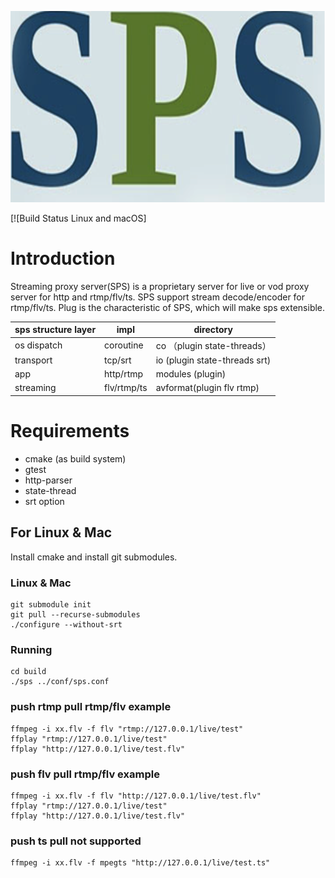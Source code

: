 <p align="center">
  <a href="https://github.com/byrcoder/sps">
    <img alt="SPS" src="doc/sps.png" width="712" height="306"/>
  </a>
</p>

[![Build Status Linux and macOS]

# Introduction

  Streaming proxy server(SPS) is a proprietary server for live or vod proxy server for http and
  rtmp/flv/ts. SPS support stream decode/encoder for rtmp/flv/ts. Plug is the characteristic of SPS, 
  which will make sps extensible. 
  
  |  sps structure layer |   impl    |     directory  |
  |  -----------------|------------- |--------------------|
  | os dispatch       | coroutine    |      co  （plugin state-threads） |
  | transport         | tcp/srt      |      io   (plugin state-threads srt) |
  | app               | http/rtmp    |      modules (plugin)                |
  | streaming         | flv/rtmp/ts  |      avformat(plugin flv rtmp)       |
  
# Requirements

* cmake (as build system)
* gtest
* http-parser
* state-thread
* srt option

## For Linux & Mac

Install cmake and install git submodules.

### Linux & Mac
```
git submodule init
git pull --recurse-submodules
./configure --without-srt
```

### Running
```
cd build
./sps ../conf/sps.conf
```

### push rtmp pull rtmp/flv example 
```
ffmpeg -i xx.flv -f flv "rtmp://127.0.0.1/live/test"
ffplay "rtmp://127.0.0.1/live/test"
ffplay "http://127.0.0.1/live/test.flv"
```

### push flv pull rtmp/flv example 
```
ffmpeg -i xx.flv -f flv "http://127.0.0.1/live/test.flv"
ffplay "rtmp://127.0.0.1/live/test"
ffplay "http://127.0.0.1/live/test.flv"
```

### push ts pull not supported
```
ffmpeg -i xx.flv -f mpegts "http://127.0.0.1/live/test.ts"
```
